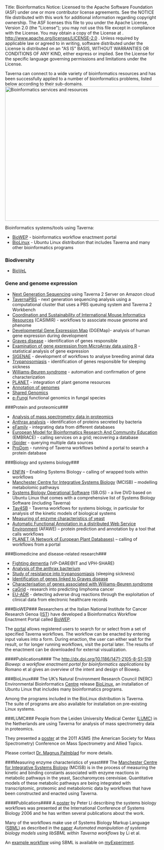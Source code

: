 Title:     Bioinformatics
Notice:    Licensed to the Apache Software Foundation (ASF) under one
           or more contributor license agreements.  See the NOTICE file
           distributed with this work for additional information
           regarding copyright ownership.  The ASF licenses this file
           to you under the Apache License, Version 2.0 (the
           "License"); you may not use this file except in compliance
           with the License.  You may obtain a copy of the License at
           .
             http://www.apache.org/licenses/LICENSE-2.0
           .
           Unless required by applicable law or agreed to in writing,
           software distributed under the License is distributed on an
           "AS IS" BASIS, WITHOUT WARRANTIES OR CONDITIONS OF ANY
           KIND, either express or implied.  See the License for the
           specific language governing permissions and limitations
           under the License.

Taverna can connect to a wide variety of bioinformatics resources and has been successfully applied to a number 
   of bioinformatics problems, listed below according to their sub-domains.
<img class="aligncenter" 
     title="Bioinformatics services and resources" 
     src="/img/BioinformaticsResources.png" 
     alt="Bioinformatics services and resources" width="676" height="441" />

Bioinformatics systems/tools using Taverna:

 - [BioWEP][1] - bioinformatics workflow enactment portal
 - [BioLinux][2] - Ubuntu Linux distribution that includes Taverna and many other bioinformatics programs

### Biodiversity ###

 - [BioVeL][3]

### Gene and genome expression ###

 - [Next Generation Sequencing][4] using Taverna 2 Server on Amazon cloud
 - [TavernaPBS][5] - next generation sequencing analysis using a computational cluster that uses a PBS 
      queuing system and Taverna 2 Workbench
 - [Coordination and Sustainability of International Mouse Informatics Resources][6] (CASIMIR) - 
      workflows to associate mouse genome and phenome
 - [Developmental Gene Expression Map][7] (DGEMap)- analysis of human gene expression during development
 - [Graves disease][8] - identification of genes responsible
 - [Examination of gene expression from MicroArray data using R][9] - statistical analysis of gene expression
 - [SIGENAE][10] - development of workflows to analyse breeding animal data
 - [Trypanosomiasis][11] - identification of genes responsible for sleeping sickness
 - [Williams-Beuren syndrome][12] - automation and confirmation of gene characterization
 - [PLANET][13] - integration of plant genome resources
 - [Annotation of genomes][14]</a>
 - [Shared Genomics][15]</a>
 - [e-Fungi][16] functional genomics in fungal species

###Protein and proteomics###

 - [Analysis of mass spectrometry data in proteomics][17]
 - [Anthrax analysis][18] - identification of proteins secreted by bacteria
 - [eFamily][19] - integrating data from different databases
 - [European Model for Bioinformatics Research And Community Education][20] (EMBRACE) - 
      calling services on a grid; recovering a database
 - [iSpider][21] - querying multiple data sources
 - [ProDom][22] - running of Taverna workflows behind a portal to search a protein database

###Biology and systems biology###

 - [ENFIN][23] – Enabling Systems Biology – calling of wrapped tools within workflows
 - [Manchester Centre for Integrative Systems Biology][24] (MCISB) – modelling metabolomic pathways
 - [Systems Biology Operational Software][25] (SB.OS) - a live DVD based on Ubuntu Linux that comes with a 
      comprehensive list of Systems Biology Software (including Taverna)
 - [Tav4SB][26] - Taverna workflows for systems biology, 
      in particular for analysis of the kinetic models of biological systems
 - [Measuring of enzyme characteristics of yeast][27]
 - [Automatic Functional Annotation in a distributed Web Service Environment][28] (AFAWE) – 
      protein prediction and annotation by a tool that calls workflows
 - [PLANET (A Network of European Plant Databases)][29] – calling of workflows from a portal

###Biomedicine and disease-related research###

 - [Fighting dementia][30] (VP-DARE@IT and VPH-SHARE)
 - [Analysis of the anthrax bacterium][31]
 - [Study of resistance into trypanosomiasis][32] (sleeping sickness)
 - [Identification of genes linked to Graves disease][33]
 - [Characterisation of genes associated with Williams-Beuren syndrome][34]
 - [caGrid][35] - research into predicting limphoma cancer
 - [EU-ADR][36] - detecting adverse drug reactions through the exploitation of clinical data from electronic 
      healthcare records

<a name="biowep"></a>
###BioWEP###
Researchers at the Italian National Institute for Cancer Research Genoa ([IST][37]) have developed a 
   Bioinformatics Workflow Enactment Portal called [BioWEP][38].

The [portal][39] allows registered users to search for or select from a set of specified Taverna workflows. 
The workflow can be enacted by entering input values into a form. 
During enaction, the user can either wait for the result, or for longer running workflows, 
   visit the portal later. The results of the enactment can be downloaded for external visualization.

####Publications####
The http://dx.doi.org/10.1186/1471-2105-8-S1-S19 *Biowep: a workflow enactment portal for bioinformatics 
   applications* by Romano et al gives an overview of the intent and design of Biowep.

<a naem="biolinux"></a>
###BioLinux###
The UK’s Natural Environment Research Council (NERC) Environmental Bioinformatics [Centre][40] release 
   [BioLinux][41], an installation of Ubuntu Linux that includes many bioinformatics programs.

Among the programs included in the BioLinux distribution is Taverna.  
The suite of programs are also available for installation on pre-existing Linux systems.

<a name="lumc"></a>
###LUMC###
People from the Leiden University Medical Center ([LUMC][42]) in the Netherlands are using Taverna for analysis 
  of mass spectrometry data in proteomics.

They presented a [poster][43] at the 2011 ASMS (the American Society for Mass Spectrometry) Conference on 
  Mass Spectrometry and Allied Topics.

Please contact [Dr. Magnus Palmblad][44] for more details.

<a name="measuring-enzyme-characteristics-of-yeast"></a>
###Measuring enzyme characteristics of yeast###
The [Manchester Centre for Integrative Systems Biology][45] (MCISB) is in the process of measuring the 
   kinetic and binding constants associated with enzyme reactions in metabolic pathways in the yeast, 
   Saccharomyces cerevisiae. 
Quantitative models of these metabolic pathways are being integrated with transcriptomic, proteomic and 
   metabolomic data by workflows that have been constructed and enacted using Taverna.

####Publications####
A [poster][46] by Peter Li describing the systems biology workflows was presented at the International 
   Conference of Systems Biology 2006 and he has written several publications about the work.

Many of the workflows make use of Systems Biology Markup Language ([SBML][47]) as described in the 
   [paper][48] *Automated manipulation of systems biology models using libSBML within Taverna workflows* 
   by Li et al.

An [example workflow][49] using SBML is available on [myExperiment][50].

  [1]: #biowep
  [2]: #biolinux
  [3]: /introduction/related-projects/biovel
  [4]: /introduction/taverna-in-use/genome-and-gene-expression#next-generation-sequencing
  [5]: /introduction/taverna-in-use/genome-and-gene-expression#tavernapbs
  [6]: /introduction/taverna-in-use/genome-and-gene-expression#casimir
  [7]: /introduction/taverna-in-use/genome-and-gene-expression#dgemap
  [8]: /introduction/taverna-in-use/disease-research#graves-disease
  [9]: /introduction/taverna-in-use/bioinformatics#gene-expression-from-microarray
  [10]: /introduction/taverna-in-use/genome-and-gene-expression#sigenae
  [11]: /introduction/taverna-in-use/disease-research#trypanosomiasis
  [12]: /introduction/taverna-in-use/disease-research#williams-beuren-syndrome
  [13]: /introduction/taverna-in-use/biology#planet
  [14]: /introduction/taverna-in-use/annotation#annotation-of-genomes
  [15]: /introduction/related-projects#shared-genomics
  [16]: http://img.cs.man.ac.uk/efungi/
  [17]: #lumc
  [18]: /introduction/taverna-in-use/disease-research#analysis-of-anthrax-bacterium
  [19]: /introduction/taverna-in-use/databases#efamily
  [20]: http://www.mygrid.org.uk/mygrid-in-use/adoption-by-embrace
  [21]: /introduction/related-projects#ispider
  [22]: /introduction/taverna-in-use/protein-and-proteomics#prodom
  [23]: /introduction/taverna-in-use/biology#enfin
  [24]: /introduction/taverna-in-use/biology#manchester-centre-for-integrative-systems-biology
  [25]: /introduction/taverna-in-use/biology#sb-os
  [26]: /introduction/taverna-in-use/biology#tav4sb
  [27]: #measuring-enzyme-characteristics-of-yeast
  [28]: /introduction/taverna-in-use/annotation.html#afawe
  [29]: /introduction/taverna-in-use/biology#planet
  [30]: /introduction/taverna-in-use/disease-research#vph-dareit
  [31]: /introduction/taverna-in-use/disease-research#analysis-of-anthrax-bacterium
  [32]: /introduction/taverna-in-use#trypanosomiasis
  [33]: /introduction/taverna-in-use/disease-research#graves-disease
  [34]: /introduction/taverna-in-use/disease-research#williams-beuren-syndrome
  [35]: /introduction/related-projects#cagrid
  [36]: /introduction/taverna-in-use/medicine#eu-adr
  [37]: http://www.istge.it/
  [38]: http://bioinformatics.istge.it/biowep/index.html
  [39]: http://bioinformatics.istge.it:8080/biowep/
  [40]: http://nebc.nox.ac.uk/
  [41]: http://nebc.nox.ac.uk/biolinux.html
  [42]: http://www.lumc.nl/home/?setlanguage=English&amp;setcountry=en
  [43]: http://www.taverna.org.uk/pages/wp-content/uploads/2011/06/Palmblad_ASMS_2011_LUMC.pdf
  [44]: https://www.lumc.nl/org/proteomics-metabolomics/medewerkers/nmpalmblad
  [45]: /introduction/taverna-in-use/biology/manchester-centre-for-integrative-systems-biology
  [46]: http://www.mygrid.org.uk/files/2008/09/peter-li-poster.pdf
  [47]: http://sbml.org/
  [48]: http://www.mygrid.org.uk/outreach/publications/li2007/
  [49]: http://www.myexperiment.org/workflows/79
  [50]: http://www.myexperiment.org/